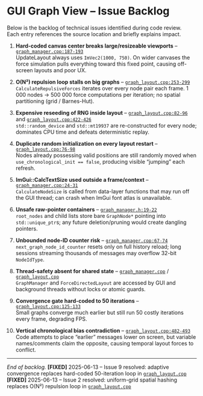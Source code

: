 # GUI Graph View – Issue Backlog

Below is the backlog of technical issues identified during code review.  
Each entry references the source location and briefly explains impact.

1. **Hard-coded canvas center breaks large/resizeable viewports** – [`graph_manager.cpp:187-193`](graph_manager.cpp:187)  
   UpdateLayout always uses `ImVec2(1000, 750)`. On wider canvases the force simulation pulls everything toward this fixed point, causing off-screen layouts and poor UX.

2. **O(N²) repulsion loop stalls on big graphs** – [`graph_layout.cpp:253-299`](graph_layout.cpp:253)  
   `CalculateRepulsiveForces` iterates over every node pair each frame. 1 000 nodes → 500 000 force computations per iteration; no spatial partitioning (grid / Barnes-Hut).

3. **Expensive reseeding of RNG inside layout** – [`graph_layout.cpp:82-96`](graph_layout.cpp:82) and [`graph_layout.cpp:422-426`](graph_layout.cpp:422)  
   `std::random_device` and `std::mt19937` are re-constructed for every node; dominates CPU time and defeats deterministic replay.

4. **Duplicate random initialization on every layout restart** – [`graph_layout.cpp:76-98`](graph_layout.cpp:76)  
   Nodes already possessing valid positions are still randomly moved when `use_chronological_init == false`, producing visible “jumping” each refresh.

5. **ImGui::CalcTextSize used outside a frame/context** – [`graph_manager.cpp:24-31`](graph_manager.cpp:24)  
   `CalculateNodeSize` is called from data-layer functions that may run off the GUI thread; can crash when ImGui font atlas is unavailable.

6. **Unsafe raw-pointer containers** – [`graph_manager.h:19-22`](graph_manager.h:19)  
   `root_nodes` and child lists store bare `GraphNode*` pointing into `std::unique_ptr`s; any future deletion/pruning would create dangling pointers.

7. **Unbounded node-ID counter risk** – [`graph_manager.cpp:67-74`](graph_manager.cpp:67)  
   `next_graph_node_id_counter` resets only on full history reload; long sessions streaming thousands of messages may overflow 32-bit `NodeIdType`.

8. **Thread-safety absent for shared state** – [`graph_manager.cpp`](graph_manager.cpp:41) / [`graph_layout.cpp`](graph_layout.cpp:53)  
   `GraphManager` and `ForceDirectedLayout` are accessed by GUI and background threads without locks or atomic guards.

9. **Convergence gate hard-coded to 50 iterations** – [`graph_layout.cpp:125-133`](graph_layout.cpp:125)  
   Small graphs converge much earlier but still run 50 costly iterations every frame, degrading FPS.

10. **Vertical chronological bias contradiction** – [`graph_layout.cpp:482-493`](graph_layout.cpp:482)  
    Code attempts to place “earlier” messages lower on screen, but variable names/comments claim the opposite, causing temporal layout forces to conflict.

---

_End of backlog._
**[FIXED]** 2025-06-13 – Issue 9 resolved: adaptive convergence replaces hard-coded 50-iteration loop in [`graph_layout.cpp`](graph_layout.cpp:116)
**[FIXED]** 2025-06-13 – Issue 2 resolved: uniform-grid spatial hashing replaces O(N²) repulsion loop in [`graph_layout.cpp`](graph_layout.cpp:253)